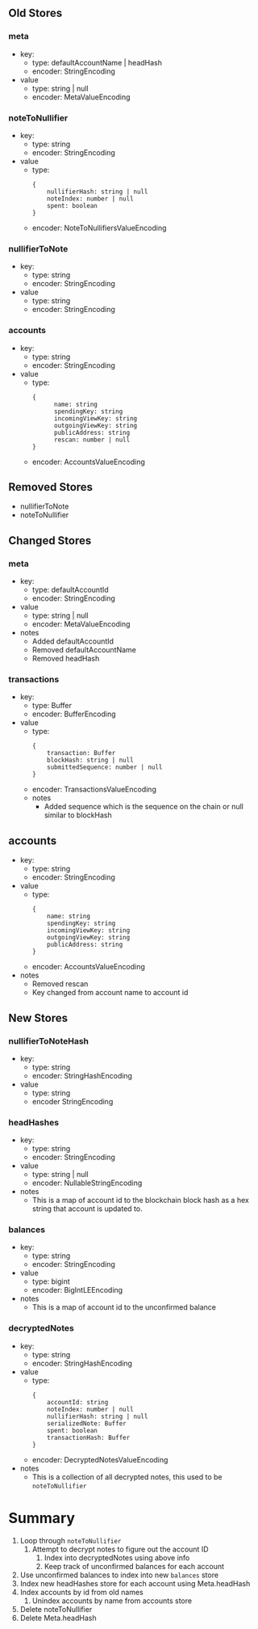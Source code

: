 ## Old Stores

### meta
  - key:
    - type: defaultAccountName | headHash
    - encoder: StringEncoding
  - value
    - type: string | null
    - encoder: MetaValueEncoding

### noteToNullifier
  - key:
    - type: string
    - encoder: StringEncoding
  - value
    - type:
        ```
        {
            nullifierHash: string | null
            noteIndex: number | null
            spent: boolean
        }
        ```
    - encoder: NoteToNullifiersValueEncoding

### nullifierToNote
  - key:
    - type: string
    - encoder: StringEncoding
  - value
    - type: string
    - encoder: StringEncoding

### accounts
  - key:
    - type: string
    - encoder: StringEncoding
  - value
    - type:
      ```
      {
            name: string
            spendingKey: string
            incomingViewKey: string
            outgoingViewKey: string
            publicAddress: string
            rescan: number | null
      }
      ```
    - encoder: AccountsValueEncoding

## Removed Stores
 * nullifierToNote
 * noteToNullifier

## Changed Stores

### meta
  - key:
    - type: defaultAccountId
    - encoder: StringEncoding
  - value
    - type: string | null
    - encoder: MetaValueEncoding
  - notes
    - Added defaultAccountId
    - Removed defaultAccountName
    - Removed headHash

### transactions
  - key:
    - type: Buffer
    - encoder: BufferEncoding
  - value
    - type:
        ```
        {
            transaction: Buffer
            blockHash: string | null
            submittedSequence: number | null
        }
        ```
    - encoder: TransactionsValueEncoding
    - notes
      - Added sequence which is the sequence on the chain or null similar to blockHash

## accounts
  - key:
    - type: string
    - encoder: StringEncoding
  - value
    - type:
      ```
      {
          name: string
          spendingKey: string
          incomingViewKey: string
          outgoingViewKey: string
          publicAddress: string
      }
      ```
    - encoder: AccountsValueEncoding
  - notes
    - Removed rescan
    - Key changed from account name to account id

## New Stores

### nullifierToNoteHash
  - key:
    - type: string
    - encoder: StringHashEncoding
  - value
    - type: string
    - encoder StringEncoding

### headHashes
  - key:
    - type: string
    - encoder: StringEncoding
  - value
    - type: string | null
    - encoder: NullableStringEncoding
  - notes
    - This is a map of account id to the blockchain block hash as a hex string that account is updated to.

### balances
  - key:
    - type: string
    - encoder: StringEncoding
  - value
    - type: bigint
    - encoder: BigIntLEEncoding
  - notes
    - This is a map of account id to the unconfirmed balance

### decryptedNotes
  - key:
    - type: string
    - encoder: StringHashEncoding
  - value
    - type:
      ```
      {
          accountId: string
          noteIndex: number | null
          nullifierHash: string | null
          serializedNote: Buffer
          spent: boolean
          transactionHash: Buffer
      }
      ```
    - encoder: DecryptedNotesValueEncoding
  - notes
    - This is a collection of all decrypted notes, this used to be `noteToNullifier`

# Summary
  1. Loop through `noteToNullifier`
        1. Attempt to decrypt notes to figure out the account ID
            1. Index into decryptedNotes using above info
            1. Keep track of unconfirmed balances for each account
  1. Use unconfirmed balances to index into new `balances` store
  1. Index new headHashes store for each account using Meta.headHash
  1. Index accounts by id from old names
        1. Unindex accounts by name from accounts store
  1. Delete noteToNullifier
  1. Delete Meta.headHash
